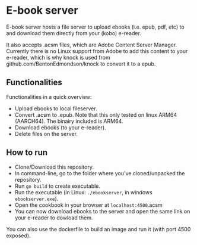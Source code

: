 # E-book server
E-book server hosts a file server to upload ebooks (i.e. epub, pdf, etc) 
to and download them directly from your (kobo) e-reader.

It also accepts .acsm files, which are Adobe Content Server Manager. 
Currently there is no Linux support from Adobe to add this content to 
your e-reader, which is why knock is used from 
github.com/BentonEdmondson/knock to convert it to a epub.

## Functionalities
Functionalities in a quick overview:
- Upload ebooks to local fileserver.
- Convert .acsm to .epub. Note that this only tested on linux ARM64 (AARCH64). The binairy included is ARM64.
- Download ebooks (to your e-reader).
- Delete files on the server.

## How to run
- Clone/Download this repository.
- In command-line, go to the folder where you've cloned/unpacked the repository.
- Run `go build` to create executable.
- Run the executable (in Linux: `./ebookserver`, in windows `ebookserver.exe`).
- Open the cookbook in your browser at `localhost:4500`.acsm
- You can now download ebooks to the server and open the same link on your e-reader to dowload them.

 You can also use the dockerfile to build an image and run it (with port 4500 exposed).